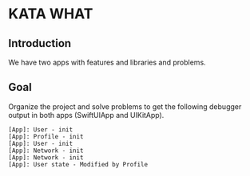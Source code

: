 # KATA WHAT

## Introduction
We have two apps with features and libraries and problems.

## Goal
Organize the project and solve problems to get the following debugger output in both apps (SwiftUIApp and UIKitApp).

```
[App]: User - init
[App]: Profile - init
[App]: User - init
[App]: Network - init
[App]: Network - init
[App]: User state - Modified by Profile
```